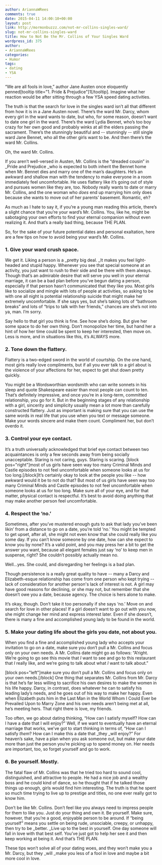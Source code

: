 ```yaml
---
author: AriannaWRees
comments: true
date: 2015-04-11 14:00:10+00:00
layout: post
link: http://mormonbuzzz.com/not-mr-collins-singles-ward/
slug: not-mr-collins-singles-ward
title: How to Not Be the Mr. Collins of Your Singles Ward
wordpress_id: 375
author:
- AriannaWRees
categories:
- Humor
tags:
- dating
- YSA
---
```


“We are all fools in love,” author Jane Austen once eloquently penned[tooltip title="1. Pride & Prejudice"]1[/tooltip]. Imagine what her reaction would be after sitting through a few YSA speed dating activities.




The truth is that the search for love in the singles ward isn’t all that different from how it is in a Jane Austen novel. There’s the ward Mr. Darcy, whom every girl in the ward wants to date, but who, for some reason, doesn’t want to date one girl in the ward. There’s the ward Lydia Bennet, who’s too boy crazy for her own good and probably winks at all the elders passing the sacrament. There’s the stunningly beautiful and -- stunningly -- still single ward Jane Bennet, who all the other girls want to be. And then there’s the ward Mr. Collins.




Oh, the ward Mr. Collins.




If you aren’t well-versed in Austen, Mr. Collins is the “dreaded cousin” in _Pride and Prejudice _who is expected to both inherit the Bennet home when Mr. Bennet dies and marry one of the man’s daughters. He’s an awkward and shallow man with the tendency to make everyone in a room immediately feel uncomfortable. He uses flattery like it’s going out of style and pursues women like they are, too. Nobody really wants to date or marry Mr. Collins, and the one woman who _does_ end up marrying him only does because she wants to move out of her parents’ basement. Romantic, eh?




As much as I hate to say it, if you’re a young man reading this article, there’s a slight chance that you’re your ward’s Mr. Collins. You, like he, might be sabotaging your own efforts to find your eternal companion without even realizing it. And that’s a really bad thing, because THE PLAN.




So, for the sake of your future potential dates and personal exaltation, here are a few tips on how to avoid being your ward’s Mr. Collins.





### 1. Give your ward crush space.





We get it. Liking a person is a _pretty big deal. _It makes you feel light-headed and stupid happy. Whenever you see that special someone at an activity, you just want to rush to their side and be there with them always. Though that’s an admirable desire that will serve you well in your eternal marriage, it can be a bad plan before you’ve begun dating a person, especially if that person hasn’t communicated that they like you. Most girls like to socialize and mingle with lots of people at activities, so asking to be with one all night is potential relationship suicide that might make her extremely uncomfortable. If she says yes, but she’s taking lots of “bathroom breaks” and lots of “trips to talk with her friends,” chances are she’s not into ya, man. I’m sorry.




Say hello to that girl you think is fine. See how she’s doing. But give her some space to do her own thing. Don’t monopolize her time, but hand her a hint of how her time could be spent to keep her interested, then move on. Less is more, and in situations like this, it’s ALWAYS more.





### 2. Tone down the flattery.





Flattery is a two-edged sword in the world of courtship. On the one hand, most girls really love compliments, but if all you ever talk to a girl about is the violence of your affections for her, expect to get shut down pretty quickly.




You might be a Wordsworthian wordsmith who can write sonnets in his sleep and quote Shakespeare easier than most people can count to ten. That’s definitely impressive, and once you’re in a long-term, committed relationship, you go for it. But in the beginning stages of any relationship with a girl, sincerity and simplicity usually mean a lot more than carefully constructed flattery. Just as important is making sure that you can use the same words in real life that you use when you text or message someone. Make your words sincere and make them count. Compliment her, but don’t overdo it.





### 3. Control your eye contact.





It’s a truth universally acknowledged that brief eye contact between two acquaintances is only a few seconds away from being socially unacceptable. Staring is not caring, guys. Staring is scaring. [block pos="right"]most of us girls have seen way too many Criminal Minds and Castle episodes to not feel uncomfortable when someone looks at us for too long.[/block]It’s certainly okay to look at the people you like -- how awkward would it be to not do that? But most of us girls have seen way too many Criminal Minds and Castle episodes to not feel uncomfortable when someone looks at us for too long. Make sure all of your eye, and for that matter, physical contact is respectful. It’s best to avoid doing anything that may make another person feel uncomfortable.





### 4. Respect the ‘no.’





Sometimes, after you’ve mustered enough guts to ask that lady you’ve been likin’ from a distance to go on a date, you’re told ‘no.’ You might be tempted to get upset, after all, she might not even know that she could really like you some day. If you can’t know someone by one date, how can she expect to know you by none? It’s a valid point, and you may press her a bit to get the answer you want, because all elegant females just say ‘no’ to keep men in suspense, right? She couldn’t possibly actually mean no.




Well...yes. She could, and disregarding her feelings is a bad plan.




Though persistence is a really great quality to have -- many a Darcy and Elizabeth-esque relationship has come from one person who kept trying -- lack of consideration for another person's lack of interest is not. A girl may have good reasons for declining, or she may not, but remember that she doesn’t owe you a date, because agency. The choice is hers alone to make.




It’s okay, though. Don’t take it too personally if she says ‘no.’ Move on and search for love in other places! If a girl doesn’t want to go out with you now, she might change her mind and express interest later. Even if she doesn’t, there is many a fine and accomplished young lady to be found in the world.





### 5. Make your dating life about the girls you date, not about you.





When you find a fine and accomplished young lady who accepts your invitation to go on a date, make sure you don’t pull a Mr. Collins and focus only on your own needs. A Mr. Collins date might go as follows: “A’right. We’re going to go see this movie that _I_ want to see and go to this restaurant that _I_ really like, and we’re going to talk about what _I_ want to talk about.”




[block pos="left"]make sure you don’t pull a Mr. Collins and focus only on your own needs.[/block] One thing that separates Mr. Collins from Mr. Darcy is that he’s far less willing to sacrifice his own desires to make the women in his life happy. Darcy, in contrast, does whatever he can to satisfy his leading lady’s needs, and he goes out of his way to make her happy. Even when Elizabeth puts him in the Last Man in the World Whom I Could Ever be Prevailed Upon to Marry Zone and his own needs aren’t being met at all, he’s meeting hers. That right there is love, my friends.




Too often, we go about dating thinking, “How can I satisfy myself? How can I have a date that I will enjoy?” Well, if we want to eventually have an eternal marriage that works, we’ve got to start thinking in terms of, “How can I satisfy _them_? How can I make this a date that _they _will enjoy?” For heaven’s sake, have a plan when you ask someone out, but make your date more than just the person you’re picking up to spend money on. Her needs are important, too, so forget yourself and go to work.





### 6. Be yourself. Mostly.





The fatal flaw of Mr. Collins was that he tried too hard to sound cool, distinguished, and attractive to people. He had a nice job and a wealthy boss and he could kind of dance, so he thought that if he talked those things up enough, girls would find him interesting. The truth is that he spent so much time trying to live up to prestige and titles, no one ever really got to know him.




Don’t be like Mr. Collins. Don’t feel like you always need to impress people for them to like you. Just do your thing and own it. Be yourself. Make sure, however, that you’re a good, enjoyable person to be around. If “being yourself” means you settle on being rude, unsociable, creepy, or unhappy, then try to be _better. _Live up to the best in yourself. One day someone will fall in love with that best self. You’ve just got to help her see it and then keep working at being it. And that’s THE PLAN.




These tips won’t solve all of your dating woes, and they won’t make you a Mr. Darcy, but they _will _make you less of a fool in love and maybe a bit more cool in love.
